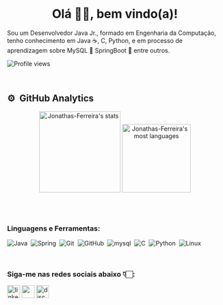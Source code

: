 <h1 align="center">Olá 👋🏻, bem vindo(a)! </h1>

  Sou um Desenvolvedor Java Jr., formado em Engenharia da Computação, tenho conhecimento em Java ☕, C, Python, e em processo de aprendizagem sobre MySQL 🐬 SpringBoot 🍃 entre outros. 

<p align="left"> <img src="https://komarev.com/ghpvc/?username=Jonathas-Ferreira&color=green" alt="Profile views" /> </p>
<br>

## ⚙️ &nbsp;GitHub Analytics

<p align="center">
<img height="190em" src="https://github-readme-stats.vercel.app/api?username=Jonathas-Ferreira&show_icons=true&theme=vision-friendly-dark" alt="Jonathas-Ferreira's stats"/>
<img height="160em" src="https://github-readme-stats.vercel.app/api/top-langs/?username=Jonathas-Ferreira&layout=compact&theme=vision-friendly-dark" alt="Jonathas-Ferreira's most languages"/>
</p>


<br><br>
<h3 align="left">Linguagens e Ferramentas:</h3>

![Java](https://img.shields.io/badge/-Java-05122A?style=flat&logo=java)&nbsp;
![Spring](https://img.shields.io/badge/-Spring-05122A?style=flat&logo=Spring)&nbsp;
![Git](https://img.shields.io/badge/-Git-05122A?style=flat&logo=git)&nbsp;
![GitHub](https://img.shields.io/badge/-GitHub-05122A?style=flat&logo=github)&nbsp;
![mysql](https://img.shields.io/badge/-MySQL-05122A?style=flat&logo=mysql)&nbsp;
![C](https://img.shields.io/badge/-C-05122A?style=flat&logo=c)&nbsp;
![Python](https://img.shields.io/badge/-Python-05122A?style=flat&logo=python)&nbsp;
![Linux](https://img.shields.io/badge/-Linux-05122A?style=flat&logo=linux)&nbsp;


<br>

 <h3 align="left">Siga-me nas redes sociais abaixo 👇🏻: </h3>

<a href="https://www.linkedin.com/in/jonathas-ferreira-3b2117160/" target="blank"><img align="center" src="https://img.shields.io/badge/LinkedIn-0077B5?style=for-the-badge&logo=linkedin&logoColor=white" alt="linkedin" height="30" height="110" /></a>
[<img src="https://img.shields.io/badge/Gmail-D14836?style=for-the-badge&logo=gmail&logoColor=white" height="30" height="110" align ="center">](mailto:jtsbarrosferreira@gmail.com)
<a href="https://discord.gg/Sb2uzPjY" target="blank"><img align="center" src="https://img.shields.io/badge/Discord-7289DA?style=for-the-badge&logo=discord&logoColor=white" alt="discord" height="30" height="110" /></a>

<br>
<br>


